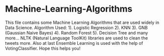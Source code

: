 # Machine-Learning-Algorithms
This file contains some Machine Learning Algorithms that are used widely in Data Science. 
Algorithm Used:
1). Logistic Regression
2). KNN
3). GNB (Gaussian Naive Bayes)
4). Random Forest
5). Decision Tree
and many more...
NLTK (Natural Language ToolKit) libraries are used to clean the tweets more.
Also at last Ensemble Learning is used with the help of VotingClassifier.
Hope this helps you!
